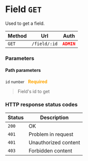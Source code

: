 # Field ```GET```

Used to get a field.

| Method   | Url           | Auth          |
| -------- | ---------------| ---------------------|
| `GET`    | `/field/:id` | <span style="color:red">**`ADMIN`**</span>   |

### Parameters

#### Path parameters

```id``` <small>number</small>&nbsp;&nbsp;&nbsp;<span style="color: orange">**Required**</span>

> Field's id to get

### HTTP response status codes

| Status   | Description           |
|----------|-----------------------|
|```200``` | OK                    |
|```401``` | Problem in request    |
|```401``` | Unauthorized content  |
|```403``` | Forbidden content  |